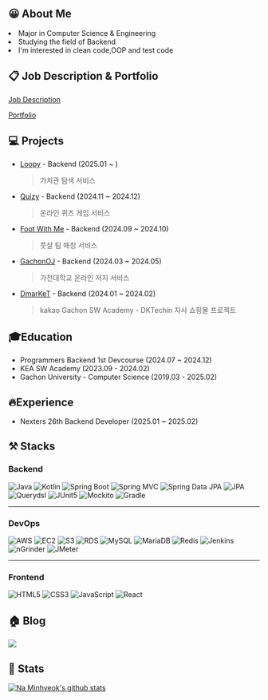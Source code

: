 ## 😀 About Me
<p>
<li>Major in Computer Science & Engineering</li>
<li>Studying the field of Backend</li>
<li>I'm interested in clean code,OOP and test code</li>
</p>

## 📋 Job Description & Portfolio
[Job Description](https://almondine-bolt-1cd.notion.site/13d8fce1836b80a590c1ebf8e6dc5e91?pvs=74)

[Portfolio](https://almondine-bolt-1cd.notion.site/5a674683ca194f46bbe698f5ec852067?pvs=74)
## 💻 Projects
- [Loopy](https://github.com/Nexters/Jaknaeso-server) - Backend (2025.01 ~ )
  > 가치관 탐색 서비스
- [Quizy](https://github.com/prgrms-web-devcourse-final-project/WEB1_1_Endpoint_BE) - Backend (2024.11 ~ 2024.12)
  > 온라인 퀴즈 게임 서비스
- [Foot With Me](https://github.com/prgrms-be-devcourse/NBE1_2_Team04) - Backend (2024.09 ~ 2024.10)
  > 풋살 팀 매칭 서비스
- [GachonOJ](https://github.com/gcu-LastDance/GachonOJ-Backend) - Backend (2024.03 ~ 2024.05)
  > 가천대학교 온라인 저지 서비스
- [DmarKeT](https://github.com/NaMinhyeok/dmarket-back) - Backend (2024.01 ~ 2024.02)
  > kakao Gachon SW Academy - DKTechin 자사 쇼핑몰 프로젝트

[//]: # (## Award)

[//]: # (<p>)
[//]: # (</p>)
[//]: # ()
[//]: # (<br>)


[//]: # (## Certificate)

[//]: # (<p>)

[//]: # (</p>)

## 🎓Education
- Programmers Backend 1st Devcourse (2024.07 ~ 2024.12)
- KEA SW Academy (2023.09 - 2024.02)
- Gachon University - Computer Science (2019.03 - 2025.02)

## 🔥Experience
- Nexters 26th Backend Developer (2025.01 ~ 2025.02)

[//]: # (<p>)

[//]: # (</p>)

[//]: # ()
[//]: # (<br>)


## ⚒️ Stacks

### Backend
![Java](https://img.shields.io/badge/Java-ED8B00?style=for-the-badge&logo=java&logoColor=white)
![Kotlin](https://img.shields.io/badge/Kotlin-0095D5?style=for-the-badge&logo=kotlin&logoColor=white)
![Spring Boot](https://img.shields.io/badge/Spring%20Boot-6DB33F?style=for-the-badge&logo=springboot&logoColor=white)
![Spring MVC](https://img.shields.io/badge/Spring%20MVC-6DB33F?style=for-the-badge&logo=spring&logoColor=white)
![Spring Data JPA](https://img.shields.io/badge/Spring%20Data%20JPA-6DB33F?style=for-the-badge&logo=spring&logoColor=white)
![JPA](https://img.shields.io/badge/JPA-6DB33F?style=for-the-badge&logo=hibernate&logoColor=white)
![Querydsl](https://img.shields.io/badge/Querydsl-FF4088?style=for-the-badge&logo=graphql&logoColor=white)
![JUnit5](https://img.shields.io/badge/JUnit5-25A162?style=for-the-badge&logo=junit5&logoColor=white)
![Mockito](https://img.shields.io/badge/Mockito-2C2255?style=for-the-badge&logo=mockito&logoColor=white)
![Gradle](https://img.shields.io/badge/Gradle-02303A?style=for-the-badge&logo=gradle&logoColor=white)

---

### DevOps
![AWS](https://img.shields.io/badge/AWS-232F3E?style=for-the-badge&logo=amazonaws&logoColor=white)
![EC2](https://img.shields.io/badge/EC2-FF9900?style=for-the-badge&logo=amazonec2&logoColor=white)
![S3](https://img.shields.io/badge/S3-569A31?style=for-the-badge&logo=amazons3&logoColor=white)
![RDS](https://img.shields.io/badge/RDS-527FFF?style=for-the-badge&logo=amazonrds&logoColor=white)
![MySQL](https://img.shields.io/badge/MySQL-4479A1?style=for-the-badge&logo=mysql&logoColor=white)
![MariaDB](https://img.shields.io/badge/MariaDB-003545?style=for-the-badge&logo=mariadb&logoColor=white)
![Redis](https://img.shields.io/badge/Redis-DC382D?style=for-the-badge&logo=redis&logoColor=white)
![Jenkins](https://img.shields.io/badge/Jenkins-D24939?style=for-the-badge&logo=jenkins&logoColor=white)
![nGrinder](https://img.shields.io/badge/nGrinder-0080FF?style=for-the-badge&logo=apachejmeter&logoColor=white)
![JMeter](https://img.shields.io/badge/JMeter-D22128?style=for-the-badge&logo=apachejmeter&logoColor=white)

---

### Frontend
![HTML5](https://img.shields.io/badge/HTML5-E34F26?style=for-the-badge&logo=html5&logoColor=white)
![CSS3](https://img.shields.io/badge/CSS3-1572B6?style=for-the-badge&logo=css3&logoColor=white)
![JavaScript](https://img.shields.io/badge/JavaScript-F7DF1E?style=for-the-badge&logo=javascript&logoColor=black)
![React](https://img.shields.io/badge/React-61DAFB?style=for-the-badge&logo=react&logoColor=black)
## 🏠 Blog
<a href="https://velog.io/@naminhyeok"><img src="https://velog-readme-stats.vercel.app/api?name=naminhyeok"/></a>
## 🎲 Stats
[![Na Minhyeok's github stats](https://github-readme-stats.vercel.app/api?username=Naminhyeok)](https://github.com/naminhyeok/github-readme-stats)
